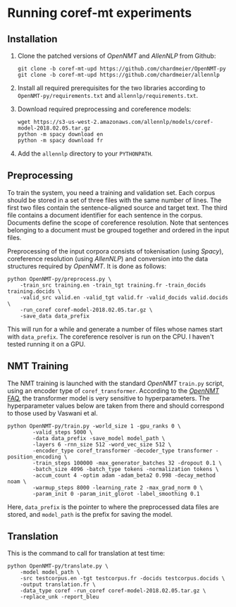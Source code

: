 Running coref-mt experiments
============================

Installation
------------

1. Clone the patched versions of _OpenNMT_ and _AllenNLP_ from Github:

   ```
   git clone -b coref-mt-upd https://github.com/chardmeier/OpenNMT-py
   git clone -b coref-mt-upd https://github.com/chardmeier/allennlp
   ```

2. Install all required prerequisites for the two libraries according to
   `OpenNMT-py/requirements.txt` and `allennlp/requirements.txt`.
  
3. Download required preprocessing and coreference models:

   ```
   wget https://s3-us-west-2.amazonaws.com/allennlp/models/coref-model-2018.02.05.tar.gz
   python -m spacy download en
   python -m spacy download fr
   ```

4. Add the `allennlp` directory to your `PYTHONPATH`.

Preprocessing
-------------

To train the system, you need a training and validation set. Each corpus 
should be stored in a set of three files with the same number of lines.
The first two files contain the sentence-aligned source and target text.
The third file contains a document identifier for each sentence in the corpus.
Documents define the scope of coreference resolution. Note that sentences
belonging to a document must be grouped together and ordered in the input
files.

Preprocessing of the input corpora consists of tokenisation (using _Spacy_),
coreference resolution (using _AllenNLP_) and conversion into the data structures
required by _OpenNMT_. It is done as follows:

```
python OpenNMT-py/preprocess.py \
    -train_src training.en -train_tgt training.fr -train_docids training.docids \
    -valid_src valid.en -valid_tgt valid.fr -valid_docids valid.docids \
    -run_coref coref-model-2018.02.05.tar.gz \
    -save_data data_prefix
```

This will run for a while and generate a number of files whose names start
with `data_prefix`. The coreference resolver is run on the CPU. I haven't
tested running it on a GPU.

NMT Training
------------

The NMT training is launched with the standard _OpenNMT_ `train.py` script,
using an encoder type of `coref_transformer`. According to the [_OpenNMT_
FAQ](http://opennmt.net/OpenNMT-py/FAQ.html), the transformer model is
very sensitive to hyperparameters. The hyperparameter values below are taken
from there and should correspond to those used by Vaswani et al.

```
python OpenNMT-py/train.py -world_size 1 -gpu_ranks 0 \
        -valid_steps 5000 \
        -data data_prefix -save_model model_path \
        -layers 6 -rnn_size 512 -word_vec_size 512 \
        -encoder_type coref_transformer -decoder_type transformer -position_encoding \
        -train_steps 100000 -max_generator_batches 32 -dropout 0.1 \
        -batch_size 4096 -batch_type tokens -normalization tokens \
        -accum_count 4 -optim adam -adam_beta2 0.998 -decay_method noam \
        -warmup_steps 8000 -learning_rate 2 -max_grad_norm 0 \
        -param_init 0 -param_init_glorot -label_smoothing 0.1
```

Here, `data_prefix` is the pointer to where the preprocessed data files are
stored, and `model_path` is the prefix for saving the model.

Translation
-----------

This is the command to call for translation at test time:
```
python OpenNMT-py/translate.py \
    -model model_path \
    -src testcorpus.en -tgt testcorpus.fr -docids testcorpus.docids \
    -output translation.fr \
    -data_type coref -run_coref coref-model-2018.02.05.tar.gz \
    -replace_unk -report_bleu
```
